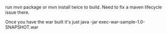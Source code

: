 run mvn package or mvn install twice to build. Need to fix a maven lifecycle issue there.

Once you have the war built it's just java -jar exec-war-sample-1.0-SNAPSHOT.war
